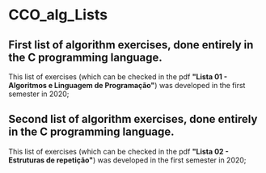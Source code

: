 # CCO_alg_Lists
## First list of algorithm exercises, done entirely in the C programming language.

This list of exercises (which can be checked in the pdf **"Lista 01 - Algoritmos e Linguagem de Programação"**) was developed in the first semester in 2020;

## Second list of algorithm exercises, done entirely in the C programming language.

This list of exercises (which can be checked in the pdf **"Lista 02 - Estruturas de repetição"**) was developed in the first semester in 2020;

